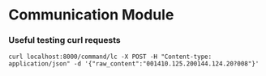 # Communication Module

### Useful testing curl requests
`curl localhost:8000/command/lc -X POST -H "Content-type: application/json" -d '{"raw_content":"001410.125.200144.124.20?008"}'`